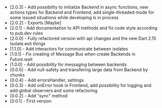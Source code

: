 - [2.0.3] - Add possibility to initialize Backend in async functions, new actions types for Backend and Frontend, add single-threaded mode for some issued situations while developing is in process
- [2.0.2] - Exports [Maybe<T>]
- [2.0.1] - Add documentation to API methods and fix code style according to pub.dev rules
- [2.0.0] - Fully refactored version with api changes and the new Dart 2.15 Isolate.exit things
- [1.1.0] - Add interactors for communicate between isolates
- [1.0.1] - Fix creating of Message Bus when create Backends in Future.wait
- [1.0.0] - Add possibility for messaging between backends
- [0.0.5] - Add null-safety and transfering large data from Backend by chunks
- [0.0.4] - Add errorsHandler, settings
- [0.0.3] - Add onError hook in Frontend, add possibility for logging and add global observers and some refactoring
- [0.0.2] - Add "sync" method
- [0.0.1] - First version
